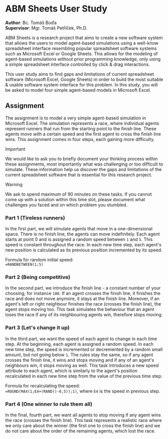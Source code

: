 # ABM Sheets User Study

**Author**: Bc. Tomáš Boďa \
**Supervisor**: Mgr. Tomáš Petříček, Ph.D.

ABM Sheets is a research project that aims to create a new software system that allows the users to model agent-based simulations using a well-know spreadsheet interface resembling popular spreadsheet software systems such as Microsoft Excel or Google Sheets. This allows for the modeling of agent-based simulations without prior programming knowledge, only using a simple spreadsheet interface controlled by click & drag interactions.

This user study aims to find gaps and limitations of current spreadsheet software (Microsoft Excel, Google Sheets) in order to build the most suitable & usable software system interface for this problem. In this study, you will be asked to model four simple agent-based models in Microsoft Excel.

## Assignment
The assignment is to model a very simple agent-based simulation in Microsoft Excel. The simulation represents a race, where individual agents represent runners that run from the starting point to the finish line. These agents move with a certain speed and the first agent to cross the finish line wins. This assignment comes in four steps, each gaining more difficulty.

> [!IMPORTANT]
> We would like to ask you to briefly document your thinking process within these assignments, most importantly what was challenging or too difficult to simulate. These information help us discover the gaps and limitations of the current spreadsheet software that is essential for this research project.

> [!WARNING]
> We ask to spend maximum of 90 minutes on these tasks. If you cannot come up with a solution within this time slot, please document what challenges you faced and on which problem you stumbled.

### Part 1 (Tireless runners)
In the first part, we will simulate agents that move in a one-dimensional space. There is no finish line, the agents can move indefinitely. Each agent starts at point 0 and is assigned a random speed between `1` and `5`. This speed is constant throughout the race. In each new time step, each agent's new position is calculated as its previous position incremented by its speed.

Formula for random initial speed: \
`=RANDBETWEEN(1;5)`

### Part 2 (Being competitive)
In the second part, we introduce the finish line - a constant number of your choosing, for instance `100`. If an agent crosses the finish line, it finishes the race and does not move anymore, it stays at the finish line. Moreover, if an agent's left or right neighbour finishes the race (crosses the finish line), the agent stops moving too. This task simulates the behaviour that an agent loses the race if any of its neighbouring agents win, therefore stops moving.

### Part 3 (Let's change it up)
In the third part, we want the speed of each agent to change in each time step. At the beginning, each agent is assigned a random speed. In each new time step, the speed is incremented or decremented by a random small amount, but not going below `1`. The rules stay the same, so if any agent crosses the finish line, it wins and stops moving and if any of an agent's neighbours win, it stops moving as well. This task introduces a new speed attribute to each agent, which is similarly to the agent's position recalculated in each new time step from the value of the previous time step.

Formula for recalculating the speed: \
`=ROUND(MAX(1;E4+(RAND()-0,5));1)`, where `E4` is the speed in previous step.

### Part 4 (One winner to rule them all)
In the final, fourth part, we want all agents to stop moving if any agent wins the race (crosses the finish line). This task represents a realistic race where we only care about the winner (the first one to cross the finish line) and we do not care about the order of the remaining agents, which lost the race.